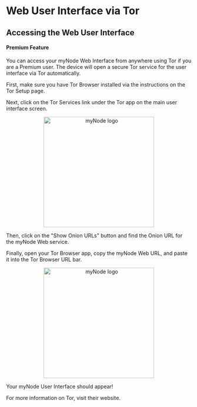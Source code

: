 # Web User Interface via Tor

## Accessing the Web User Interface

#### Premium Feature

You can access your myNode Web Interface from anywhere using Tor if you are a Premium user. The device will open a secure Tor service for the user interface via Tor automatically.

First, make sure you have Tor Browser installed via the instructions on the Tor Setup page.

Next, click on the Tor Services link under the Tor app on the main user interface screen.

<center>
  <figure>
    <img src="/mynode-docs-vuepress-mockup/images/remote-access-tor/web-gui-1.png" alt="myNode logo" style="width: 300px">                
  </figure>
</center>

Then, click on the "Show Onion URLs" button and find the Onion URL for the myNode Web service.

Finally, open your Tor Browser app, copy the myNode Web URL, and paste it into the Tor Browser URL bar.

<center>
  <figure>
    <img src="/mynode-docs-vuepress-mockup/images/remote-access-tor/web-gui-2.png" alt="myNode logo" style="width: 300px">                
  </figure>
</center>

Your myNode User Interface should appear!

For more information on Tor, visit their website.
